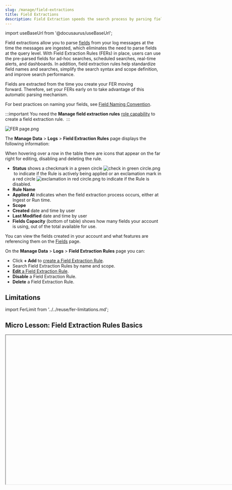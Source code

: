 ```yaml
---
slug: /manage/field-extractions
title: Field Extractions
description: Field Extraction speeds the search process by parsing fields as log messages are ingested.
---
```


import useBaseUrl from '@docusaurus/useBaseUrl';

Field extractions allow you to parse [fields](/docs/manage/fields.md) from your log messages at the time the messages are ingested, which eliminates the need to parse fields at the query level. With Field Extraction Rules (FERs) in place, users can use the pre-parsed fields for ad-hoc searches, scheduled searches, real-time alerts, and dashboards. In addition, field extraction rules help standardize field names and searches, simplify the search syntax and scope definition, and improve search performance. 

Fields are extracted from the time you create your FER moving forward. Therefore, set your FERs early on to take advantage of this automatic parsing mechanism.

For best practices on naming your fields, see [Field Naming Convention](field-naming-convention.md). 

:::important
You need the **Manage field extraction rules** [role capability](../users-roles/roles/role-capabilities.md) to create a field extraction rule. 
:::

![FER page.png](/img/field-extraction-rules/fer-page.png)

The **Manage Data** > **Logs** > **Field Extraction Rules** page displays the following information: 

When hovering over a row in the table there are icons that appear on the far right for editing, disabling and deleting the rule.

* **Status** shows a checkmark in a green circle ![check in green circle.png](/img/reuse/check-green-circle.png) to indicate if the Rule is actively being applied or an exclamation mark in a red circle ![exclamation in red circle.png](/img/reuse/exclamation-red-circle.png) to indicate if the Rule is disabled.
* **Rule Name**
* **Applied At** indicates when the field extraction process occurs, either at Ingest or Run time.
* **Scope** 
* **Created** date and time by user
* **Last Modified** date and time by user
* **Fields Capacity** (bottom of table) shows how many fields your account is using, out of the total available for use.

You can view the fields created in your account and what features are referencing them on the [Fields](/docs/manage/fields.md) page.

On the **Manage Data** > **Logs** > **Field Extraction Rules** page you can:

* Click **+ Add** to [create a Field Extraction Rule](create-field-extraction-rule.md).
* Search Field Extraction Rules by name and scope.
* [**Edit** a Field Extraction Rule](edit-field-extraction-rules.md).
* **Disable** a Field Extraction Rule.
* **Delete** a Field Extraction Rule.

## Limitations

import FerLimit from '../../reuse/fer-limitations.md';

<FerLimit/>

## Micro Lesson: Field Extraction Rules Basics

<Iframe url="https://www.youtube.com/embed/Xv3pSwhVCN4"
        width="854px"
        height="480px"
        id="myId"
        className="video-container"
        display="initial"
        position="relative"
        allow="accelerometer; autoplay=1; clipboard-write; encrypted-media; gyroscope; picture-in-picture"
        allowfullscreen
        />

import Iframe from 'react-iframe';

## Edit a Field Extraction Rule

Changes to Field Extraction Rules are implemented immediately.

1. In Sumo Logic, go to **Manage Data** > **Logs** > **Field Extraction Rules.**
1. Find the rule in the table and click it. A window appears on the right of the table, click the **Edit** button.
1. Make changes as needed and click **Save** when done.

## Delete a Field Extraction Rule

Deleting a Field Extraction Rule doesn't delete the fields it was parsing. You can delete any unwanted fields on the [Fields](/docs/manage/fields.md) page.

1. In Sumo Logic, go to **Manage Data** > **Logs** > **Field Extraction Rules.**
1. Find the rule to delete in the table and click it. A window appears on the right of the table, click the **More Actions** button, and select **Delete**.

## Guide contents

In this section, we'll introduce the following concepts:

<div className="box-wrapper" >
<div className="box smallbox card">
  <div className="container">
  <a href="/docs/manage/field-extractions/field-naming-convention"><img src={useBaseUrl('img/icons/operations/rules.png')} alt="icon" width="40"/><h4>Field Naming Convention</h4></a>
  <p>Learn about the recommended naming conventions for standard fields in Sumo Logic.</p>
  </div>
</div>
<div className="box smallbox card">
  <div className="container">
  <a href="/docs/manage/field-extractions/create-field-extraction-rule"><img src={useBaseUrl('img/icons/operations/rules.png')} alt="icon" width="40"/><h4>Create a Field Extraction Rule</h4></a>
  <p>Learn how to instruct Sumo Logic to parse out fields automatically.</p>
  </div>
</div>
<div className="box smallbox card">
  <div className="container">
  <a href="/docs/manage/field-extractions/edit-field-extraction-rules"><img src={useBaseUrl('img/icons/operations/rules.png')} alt="icon" width="40"/><h4>Edit Field Extraction Rules</h4></a>
  <p>Learn how to change Field Extraction Rules.</p>
  </div>
</div>
<div className="box smallbox card">
  <div className="container">
  <a href="/docs/manage/field-extractions/fer-templates"><img src={useBaseUrl('img/icons/operations/rules.png')} alt="icon" width="40"/><h4>FER Templates</h4></a>
  <p>Learn how to use FER Templates to parse common fields for various applications.</p>
  </div>
</div>
<div className="box smallbox card">
  <div className="container">
  <a href="/docs/manage/field-extractions/parse-elb-logs"><img src={useBaseUrl('img/icons/operations/rules.png')} alt="icon" width="40"/><h4>Parse AWS ELB Logs</h4></a>
  <p>Learn how to parse the common fields in AWS ELB logs.</p>
  </div>
</div>
<div className="box smallbox card">
  <div className="container">
  <a href="/docs/manage/field-extractions/safend-field-extraction"><img src={useBaseUrl('img/icons/operations/rules.png')} alt="icon" width="40"/><h4>Sample Safend Field Extraction</h4></a>
  <p>Learn how to create Field Extraction Rules for Safend.</p>
  </div>
</div>
</div>
